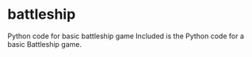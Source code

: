 # battleship
Python code for basic battleship game
Included is the Python code for a basic Battleship game. 
